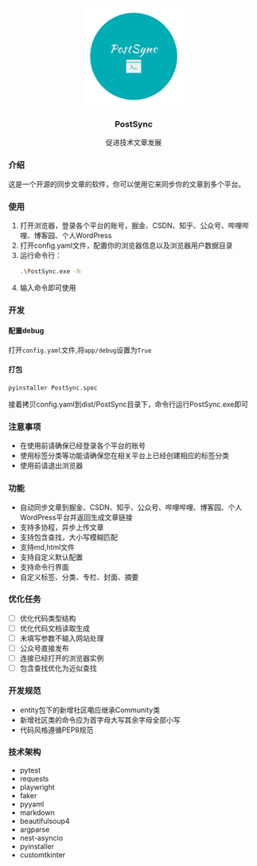 <div align="center">
  <img src="static/imgs/logo.png" width="200" height="200">
    <h3 align="center">
    PostSync
    </h3>
    <p align="center">
        促进技术文章发展
    </p>
</div>

### 介绍

这是一个开源的同步文章的软件，你可以使用它来同步你的文章到多个平台。

### 使用

1. 打开浏览器，登录各个平台的账号，掘金、CSDN、知乎、公众号、哔哩哔哩、博客园、个人WordPress
2. 打开config.yaml文件，配置你的浏览器信息以及浏览器用户数据目录
3. 运行命令行：
    ``` bash
    .\PostSync.exe -h
    ```
4. 输入命令即可使用



### 开发

#### 配置debug

打开`config.yaml`文件,将`app/debug`设置为`True`

#### 打包

``` bash
pyinstaller PostSync.spec
```
接着拷贝config.yaml到dist/PostSync目录下，命令行运行PostSync.exe即可

### 注意事项

- 在使用前请确保已经登录各个平台的账号
- 使用标签分类等功能请确保您在相关平台上已经创建相应的标签分类
- 使用前请退出浏览器


### 功能

- 自动同步文章到掘金、CSDN、知乎、公众号、哔哩哔哩、博客园、个人WordPress平台并返回生成文章链接
- 支持多协程，异步上传文章
- 支持包含查找，大小写模糊匹配
- 支持md,html文件
- 支持自定义默认配置
- 支持命令行界面
- 自定义标签、分类、专栏、封面、摘要

### 优化任务

- [ ] 优化代码类型结构
- [ ] 优化代码文档读取生成
- [ ] 未填写参数不输入网站处理
- [ ] 公众号直接发布
- [ ] 连接已经打开的浏览器实例
- [ ] 包含查找优化为近似查找

### 开发规范

- entity包下的新增社区嘞应继承Community类
- 新增社区类的命令应为首字母大写其余字母全部小写
- 代码风格遵循PEP8规范

### 技术架构

- pytest
- requests
- playwright
- faker
- pyyaml
- markdown
- beautifulsoup4
- argparse
- nest-asyncio
- pyinstaller
- customtkinter